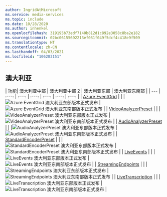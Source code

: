 ```yaml
---
author: IngridAtMicrosoft
ms.service: media-services
ms.topic: include
ms.date: 10/28/2020
ms.author: inhenkel
ms.openlocfilehash: 319195b73edf7140b812d1c892e3058c8ba2e182
ms.sourcegitcommit: 02bc06155692213ef031f049f5dcf4c418e9f509
ms.translationtype: HT
ms.contentlocale: zh-CN
ms.lasthandoff: 04/03/2021
ms.locfileid: "106283151"
---
```

<!--Feature availability in region-->
## <a name="australia"></a>澳大利亚

| 功能| 澳大利亚中部 | 澳大利亚中部 2 | 澳大利亚东部 | 澳大利亚东南部 |
| --- | :---: | :---: | :---: | :---: | :---: | :---: |
| [Azure EventGrid](../monitoring/reacting-to-media-services-events.md) | | |![ Azure EventGrid 澳大利亚东部版本正式发布](../media/azure-clouds-regions/ga.svg) |![Azure EventGrid 澳大利亚东南部版本正式发布](../media/azure-clouds-regions/ga.svg) |
| [VideoAnalyzerPreset](../analyze-video-audio-files-concept.md) | | |![VideoAnalyzerPreset 澳大利亚东部版本正式发布](../media/azure-clouds-regions/ga.svg) |![VideoAnalyzerPreset 澳大利亚东南部版本正式发布](../media/azure-clouds-regions/ga.svg) |
| [AudioAnalyzerPreset](../analyze-video-audio-files-concept.md) | | |![AudioAnalyzerPreset 澳大利亚东部版本正式发布](../media/azure-clouds-regions/ga.svg) |![AudioAnalyzerPreset 澳大利亚东南部版本正式发布](../media/azure-clouds-regions/ga.svg) |
| [StandardEncoderPreset](../encode-concept.md) | | |![StandardEncoderPreset 澳大利亚东部版本正式发布](../media/azure-clouds-regions/ga.svg) |![StandardEncoderPreset 澳大利亚东南部版本正式发布](../media/azure-clouds-regions/ga.svg) |
| [LiveEvents](../stream-live-streaming-concept.md) | | |![LiveEvents 澳大利亚东部版本正式发布](../media/azure-clouds-regions/ga.svg) |![LiveEvents 澳大利亚东南部版本正式发布](../media/azure-clouds-regions/ga.svg) |
| [StreamingEndpoints](../stream-streaming-endpoint-concept.md) | | |![StreamingEndpoints 澳大利亚东部版本正式发布](../media/azure-clouds-regions/ga.svg) |![StreamingEndpoints 澳大利亚东南部版本正式发布](../media/azure-clouds-regions/ga.svg) |
| [LiveTranscription](../live-event-live-transcription-how-to.md) | | |![LiveTranscription 澳大利亚东部版本正式发布](../media/azure-clouds-regions/ga.svg) |![LiveTranscription 澳大利亚东南部版本正式发布](../media/azure-clouds-regions/ga.svg) |
